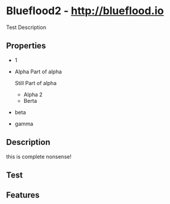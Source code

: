 # Blueflood2 - http://blueflood.io
Test Description

## Properties
- 1
- Alpha
  Part of alpha
  
  Still Part of alpha
  - Alpha 2
  - Berta
- beta
- gamma

## Description
this is complete nonsense!

## Test
## Features
